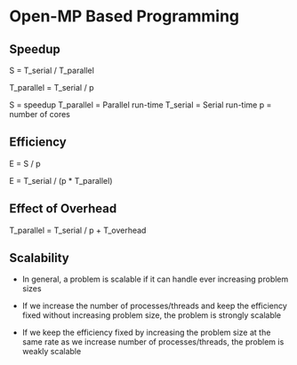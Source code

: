 # Open-MP Based Programming

## Speedup

S = T_serial / T_parallel

T_parallel = T_serial / p

S = speedup
T_parallel = Parallel run-time
T_serial = Serial run-time
p = number of cores

## Efficiency

E = S / p

E = T_serial / (p * T_parallel)

## Effect of Overhead

T_parallel = T_serial / p + T_overhead

## Scalability

* In general, a problem is scalable if it can handle ever increasing problem sizes

* If we increase the number of processes/threads and keep the efficiency fixed without increasing problem size, the problem is strongly scalable

* If we keep the efficiency fixed by increasing the problem size at the same rate as we increase number of processes/threads, the problem is weakly scalable